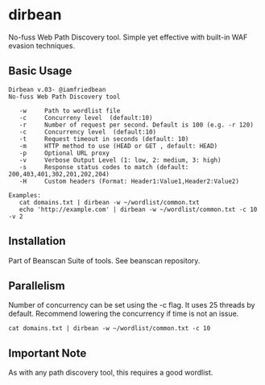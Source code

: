 # dirbean
No-fuss Web Path Discovery tool.
Simple yet effective with built-in WAF evasion techniques.

## Basic Usage
```
Dirbean v.03- @iamfriedbean
No-fuss Web Path Discovery tool

   -w     Path to wordlist file
   -c     Concurreny level  (default:10)
   -r     Number of request per second. Default is 100 (e.g. -r 120)
   -c     Concurrency level  (default:10)
   -t     Request timeout in seconds (default: 10)
   -m     HTTP method to use (HEAD or GET , default: HEAD)
   -p     Optional URL proxy
   -v     Verbose Output Level (1: low, 2: medium, 3: high)
   -s     Response status codes to match (default: 200,403,401,302,201,202,204)
   -H     Custom headers (Format: Header1:Value1,Header2:Value2)

Examples:
   cat domains.txt | dirbean -w ~/wordlist/common.txt
   echo 'http://example.com' | dirbean -w ~/wordlist/common.txt -c 10 -v 2

```
## Installation

Part of Beanscan Suite of tools. See beanscan repository.

## Parallelism
Number of concurrency can be set using the -c flag. It uses 25 threads by default.
Recommend lowering the concurrency if time is not an issue.

```
cat domains.txt | dirbean -w ~/wordlist/common.txt -c 10
```
## Important Note
As with any path discovery tool, this requires a good wordlist.
